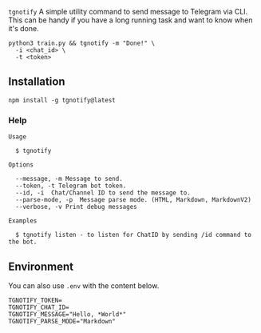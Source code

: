 `tgnotify` A simple utility command to send message to Telegram via CLI. This can be handy if you have a long running task and want to know when it's done.

```shell
python3 train.py && tgnotify -m "Done!" \
  -i <chat_id> \
  -t <token>
```


## Installation

```
npm install -g tgnotify@latest
```

### Help

```
Usage
  
  $ tgnotify

Options
  
  --message, -m Message to send.
  --token, -t Telegram bot token.
  --id, -i  Chat/Channel ID to send the message to.
  --parse-mode, -p  Message parse mode. (HTML, Markdown, MarkdownV2)
  --verbose, -v Print debug messages

Examples
  
  $ tgnotify listen - to listen for ChatID by sending /id command to the bot.

```

## Environment

You can also use `.env` with the content below.

```shell
TGNOTIFY_TOKEN=
TGNOTIFY_CHAT_ID=
TGNOTIFY_MESSAGE="Hello, *World*"
TGNOTIFY_PARSE_MODE="Markdown"
```

